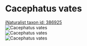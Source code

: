 
Cacephatus vates
================
  
[iNaturalist taxon id: 386925](https://www.inaturalist.org/taxa/386925)  
![Cacephatus vates](https://inaturalist-open-data.s3.amazonaws.com/photos/12756295/medium.jpeg)  
![Cacephatus vates](https://inaturalist-open-data.s3.amazonaws.com/photos/12756298/medium.jpeg)  
![Cacephatus vates](https://inaturalist-open-data.s3.amazonaws.com/photos/12756301/medium.jpeg)